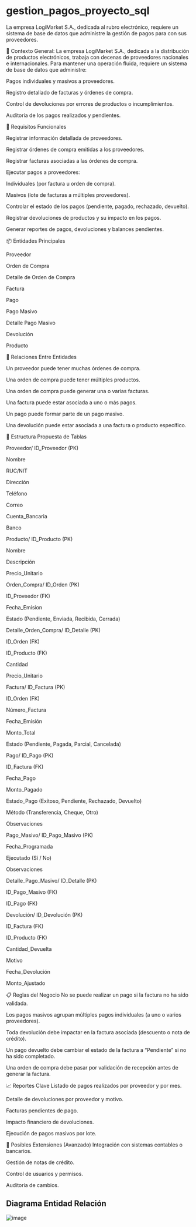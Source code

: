 # gestion_pagos_proyecto_sql
La empresa LogiMarket S.A., dedicada al rubro electrónico, requiere un sistema de base de datos que administre la gestión de pagos para con sus proveedores.


🏢 Contexto General: La empresa LogiMarket S.A., dedicada a la distribución de productos electrónicos, trabaja con decenas de proveedores nacionales e internacionales. Para mantener una operación fluida, requiere un sistema de base de datos que administre:

Pagos individuales y masivos a proveedores.

Registro detallado de facturas y órdenes de compra.

Control de devoluciones por errores de productos o incumplimientos.

Auditoría de los pagos realizados y pendientes.

🎯 Requisitos Funcionales

Registrar información detallada de proveedores.

Registrar órdenes de compra emitidas a los proveedores.

Registrar facturas asociadas a las órdenes de compra.

Ejecutar pagos a proveedores:

Individuales (por factura u orden de compra).

Masivos (lote de facturas a múltiples proveedores).

Controlar el estado de los pagos (pendiente, pagado, rechazado, devuelto).

Registrar devoluciones de productos y su impacto en los pagos.

Generar reportes de pagos, devoluciones y balances pendientes.

📦 Entidades Principales

Proveedor

Orden de Compra

Detalle de Orden de Compra

Factura

Pago

Pago Masivo

Detalle Pago Masivo

Devolución

Producto

🔄 Relaciones Entre Entidades

Un proveedor puede tener muchas órdenes de compra.

Una orden de compra puede tener múltiples productos.

Una orden de compra puede generar una o varias facturas.

Una factura puede estar asociada a uno o más pagos.

Un pago puede formar parte de un pago masivo.

Una devolución puede estar asociada a una factura o producto específico.

🧱 Estructura Propuesta de Tablas

Proveedor/
ID_Proveedor (PK)

Nombre

RUC/NIT

Dirección

Teléfono

Correo

Cuenta_Bancaria

Banco

Producto/
ID_Producto (PK)

Nombre

Descripción

Precio_Unitario

Orden_Compra/
ID_Orden (PK)

ID_Proveedor (FK)

Fecha_Emision

Estado (Pendiente, Enviada, Recibida, Cerrada)

Detalle_Orden_Compra/
ID_Detalle (PK)

ID_Orden (FK)

ID_Producto (FK)

Cantidad

Precio_Unitario

Factura/
ID_Factura (PK)

ID_Orden (FK)

Número_Factura

Fecha_Emisión

Monto_Total

Estado (Pendiente, Pagada, Parcial, Cancelada)

Pago/
ID_Pago (PK)

ID_Factura (FK)

Fecha_Pago

Monto_Pagado

Estado_Pago (Exitoso, Pendiente, Rechazado, Devuelto)

Método (Transferencia, Cheque, Otro)

Observaciones

Pago_Masivo/
ID_Pago_Masivo (PK)

Fecha_Programada

Ejecutado (Sí / No)

Observaciones

Detalle_Pago_Masivo/
ID_Detalle (PK)

ID_Pago_Masivo (FK)

ID_Pago (FK)

Devolución/
ID_Devolución (PK)

ID_Factura (FK)

ID_Producto (FK)

Cantidad_Devuelta

Motivo

Fecha_Devolución

Monto_Ajustado

📋 Reglas del Negocio
No se puede realizar un pago si la factura no ha sido validada.

Los pagos masivos agrupan múltiples pagos individuales (a uno o varios proveedores).

Toda devolución debe impactar en la factura asociada (descuento o nota de crédito).

Un pago devuelto debe cambiar el estado de la factura a “Pendiente” si no ha sido completado.

Una orden de compra debe pasar por validación de recepción antes de generar la factura.

📈 Reportes Clave
Listado de pagos realizados por proveedor y por mes.

Detalle de devoluciones por proveedor y motivo.

Facturas pendientes de pago.

Impacto financiero de devoluciones.

Ejecución de pagos masivos por lote.

🧠 Posibles Extensiones (Avanzado)
Integración con sistemas contables o bancarios.

Gestión de notas de crédito.

Control de usuarios y permisos.

Auditoría de cambios.


## Diagrama Entidad Relación


![image](https://github.com/user-attachments/assets/d4af3fb9-0004-4202-b719-55594c1ee549)




